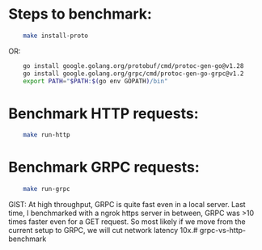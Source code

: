 # Steps to benchmark:

```bash
    make install-proto
```

OR:

```bash
    go install google.golang.org/protobuf/cmd/protoc-gen-go@v1.28
    go install google.golang.org/grpc/cmd/protoc-gen-go-grpc@v1.2
    export PATH="$PATH:$(go env GOPATH)/bin"
```

# Benchmark HTTP requests:
```bash
    make run-http
```

# Benchmark GRPC requests:
```bash
    make run-grpc
```

GIST: At high throughput, GRPC is quite fast even in a local server. Last time, I benchmarked with a ngrok https server in between, GRPC was >10 times faster even for a GET request. So most likely if we move from the current setup to GRPC, we will cut network latency 10x.# grpc-vs-http-benchmark
